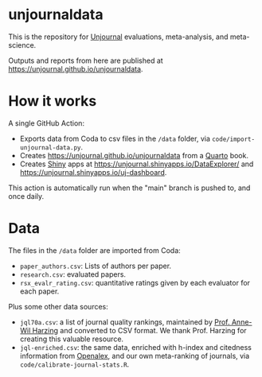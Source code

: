 # unjournaldata

This is the repository for
[Unjournal](https://www.unjournal.org) evaluations, meta-analysis, and meta-science.

Outputs and reports from here are published at <https://unjournal.github.io/unjournaldata>.


# How it works

A single GitHub Action:

* Exports data from Coda to csv files in the `/data` folder, via
  `code/import-unjournal-data.py`.
* Creates  <https://unjournal.github.io/unjournaldata> from a
  [Quarto](https://quarto.org) book. 
* Creates [Shiny](https://shiny.posit.co) apps at 
  <https://unjournal.shinyapps.io/DataExplorer/> and 
  <https://unjournal.shinyapps.io/uj-dashboard>.

This action is automatically run when the "main" branch is pushed to, and
once daily.


# Data

The files in the `/data` folder are imported from Coda:

* `paper_authors.csv`: Lists of authors per paper.
* `research.csv`: evaluated papers.
* `rsx_evalr_rating.csv`: quantitative ratings given by each evaluator for each
  paper.

Plus some other data sources:

* `jql70a.csv`: a list of journal quality rankings, maintained by 
  [Prof. Anne-Wil Harzing](https://harzing.com/resources/journal-quality-list)
  and converted to CSV format. We thank Prof. Harzing for creating this valuable
  resource.
* `jql-enriched.csv`: the same data, enriched with h-index and 
  citedness information from [Openalex](https://openalex.org), and
  our own meta-ranking of journals, via `code/calibrate-journal-stats.R`.

